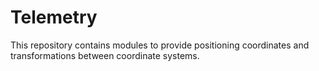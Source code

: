 # Telemetry
This repository contains modules to provide positioning coordinates and transformations between coordinate systems.
